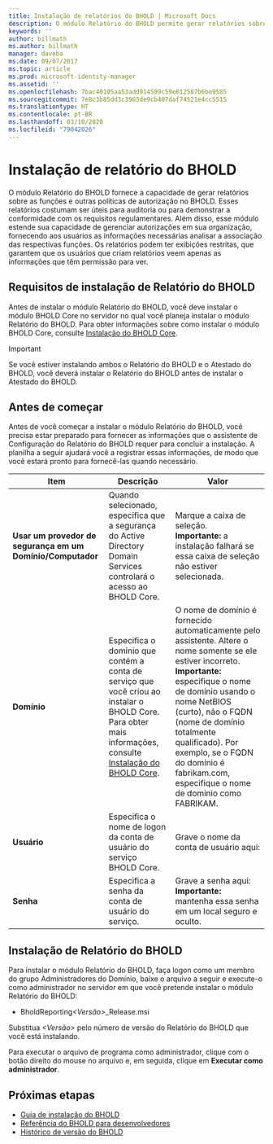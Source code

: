 ```yaml
---
title: Instalação de relatórios do BHOLD | Microsoft Docs
description: O módulo Relatório do BHOLD permite gerar relatórios sobre as funções e políticas de autorização
keywords: ''
author: billmath
ms.author: billmath
manager: daveba
ms.date: 09/07/2017
ms.topic: article
ms.prod: microsoft-identity-manager
ms.assetid: ''
ms.openlocfilehash: 7bac40105aa53add914599c59e812587b6be9585
ms.sourcegitcommit: 7e8c3b85dd3c3965de9cb407daf74521e4cc5515
ms.translationtype: HT
ms.contentlocale: pt-BR
ms.lasthandoff: 03/10/2020
ms.locfileid: "79042026"
---
```

# <a name="bhold-reporting-installation"></a>Instalação de relatório do BHOLD

O módulo Relatório do BHOLD fornece a capacidade de gerar relatórios sobre as funções e outras políticas de autorização no BHOLD. Esses relatórios costumam ser úteis para auditoria ou para demonstrar a conformidade com os requisitos regulamentares. Além disso, esse módulo estende sua capacidade de gerenciar autorizações em sua organização, fornecendo aos usuários as informações necessárias analisar a associação das respectivas funções. Os relatórios podem ter exibições restritas, que garantem que os usuários que criam relatórios veem apenas as informações que têm permissão para ver.

## <a name="bhold-reporting-installation-requirements"></a>Requisitos de instalação de Relatório do BHOLD

Antes de instalar o módulo Relatório do BHOLD, você deve instalar o módulo BHOLD Core no servidor no qual você planeja instalar o módulo Relatório do BHOLD. Para obter informações sobre como instalar o módulo BHOLD Core, consulte [Instalação do BHOLD Core](https://technet.microsoft.com/library/jj134095(v=ws.10).aspx).

> [!IMPORTANT]
> Se você estiver instalando ambos o Relatório do BHOLD e o Atestado do BHOLD, você deverá instalar o Relatório do BHOLD antes de instalar o Atestado do BHOLD.

## <a name="before-you-begin"></a>Antes de começar

Antes de você começar a instalar o módulo Relatório do BHOLD, você precisa estar preparado para fornecer as informações que o assistente de Configuração do Relatório do BHOLD requer para concluir a instalação. A planilha a seguir ajudará você a registrar essas informações, de modo que você estará pronto para fornecê-las quando necessário.

| **Item**                                    | **Descrição**                                                                                                                                                                                                           | **Valor**                                                                                                                                                                                                                                                                                                            |
|---------------------------------------------|---------------------------------------------------------------------------------------------------------------------------------------------------------------------------------------------------------------------------|----------------------------------------------------------------------------------------------------------------------------------------------------------------------------------------------------------------------------------------------------------------------------------------------------------------------|
| **Usar um provedor de segurança em um Domínio/Computador** | Quando selecionado, especifica que a segurança do Active Directory Domain Services controlará o acesso ao BHOLD Core.                                                                                                                | Marque a caixa de seleção. </br>**Importante:** a instalação falhará se essa caixa de seleção não estiver selecionada.                                                                                                                                                                                                                   |
| **Domínio**                                  | Especifica o domínio que contém a conta de serviço que você criou ao instalar o BHOLD Core. Para obter mais informações, consulte [Instalação do BHOLD Core](https://technet.microsoft.com/library/jj134095(v=ws.10).aspx). | O nome de domínio é fornecido automaticamente pelo assistente. Altere o nome somente se ele estiver incorreto. **Importante:** especifique o nome de domínio usando o nome NetBIOS (curto), não o FQDN (nome de domínio totalmente qualificado). Por exemplo, se o FQDN do domínio é fabrikam.com, especifique o nome de domínio como FABRIKAM. |
| **Usuário**                                    | Especifica o nome de logon da conta de usuário do serviço BHOLD Core.                                                                                                                                                          | Grave o nome da conta de usuário aqui:                                                                                                                                                                                                                                                                                    |
| **Senha**                                | Especifica a senha da conta de usuário do serviço.                                                                                                                                                                       | Grave a senha aqui: </br>**Importante:** mantenha essa senha em um local seguro e oculto.                                                                                                                                                                                                                  |

## <a name="bhold-reporting-installation"></a>Instalação de Relatório do BHOLD

Para instalar o módulo Relatório do BHOLD, faça logon como um membro do grupo Administradores do Domínio, baixe o arquivo a seguir e execute-o como administrador no servidor em que você pretende instalar o módulo Relatório do BHOLD:

- BholdReporting<em>\<Versão\></em>\_Release.msi

Substitua *\<Versão\>* pelo número de versão do Relatório do BHOLD que você está instalando.

Para executar o arquivo de programa como administrador, clique com o botão direito do mouse no arquivo e, em seguida, clique em **Executar como administrador**.

## <a name="next-steps"></a>Próximas etapas

- [Guia de instalação do BHOLD](bhold-installation-guide.md)
- [Referência do BHOLD para desenvolvedores](../reference/mim2016-bhold-developer-reference.md)
- [Histórico de versão do BHOLD](../reference/version-bhold-history.md)
